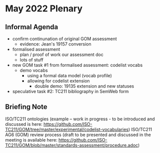 # May 2022 Plenary 

## Informal Agenda

* confirm continunation of original GOM assessment
  * evidence: Jean's 19157 conversion
* formalised assessment
  * plan / proof of work our assessment doc
  * lots of stuff
* new GOM task #1 from formalised assessment: codelist vocabs
  * demo vocabs
    * using a formal data model (vocab profile)
    * allowing for codelist extension
      * double demo: 19135 extension and new statuses
* speculative task #2: TC211 bibliography in SemWeb form


## Briefing Note

ISO/TC211 ontologies (example – work in progress - to be introduced and discussed is here: https://github.com/ISO-TC211/GOM/tree/master/experimental/codelist-vocabularies)
ISO/TC211 AG6 (GOM) review process (draft to be presented and discussed in the meeting is available here: https://github.com/ISO-TC211/GOM/blob/master/standards-assessment/procedure.adoc)

